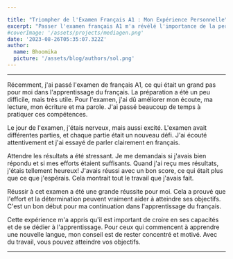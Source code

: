 ```yaml
---

title: "Triompher de l'Examen Français A1 : Mon Expérience Personnelle"
excerpt: "Passer l'examen français A1 m'a révélé l'importance de la persévérance et de la passion. Chaque compétence perfectionnée, chaque défi abordé avec nervosité et excitation, a mené à dépasser mes attentes, démontrant que l'engagement et la confiance en soi sont essentiels au succès."
#coverImage: '/assets/projects/mediagen.png'
date: '2023-08-26T05:35:07.322Z'
author:
  name: Bhoomika
  picture: '/assets/blog/authors/sol.png'
---
```

---
Récemment, j'ai passé l'examen de français A1, ce qui était un grand pas pour moi dans l'apprentissage du français. La préparation a été un peu difficile, mais très utile. Pour l'examen, j'ai dû améliorer mon écoute, ma lecture, mon écriture et ma parole. J'ai passé beaucoup de temps à pratiquer ces compétences.

Le jour de l'examen, j'étais nerveux, mais aussi excité. L'examen avait différentes parties, et chaque partie était un nouveau défi. J'ai écouté attentivement et j'ai essayé de parler clairement en français.

Attendre les résultats a été stressant. Je me demandais si j'avais bien répondu et si mes efforts étaient suffisants. Quand j'ai reçu mes résultats, j'étais tellement heureux! J'avais réussi avec un bon score, ce qui était plus que ce que j'espérais. Cela montrait tout le travail que j'avais fait.

Réussir à cet examen a été une grande réussite pour moi. Cela a prouvé que l'effort et la détermination peuvent vraiment aider à atteindre ses objectifs. C'est un bon début pour ma continuation dans l'apprentissage du français.

Cette expérience m'a appris qu'il est important de croire en ses capacités et de se dédier à l'apprentissage. Pour ceux qui commencent à apprendre une nouvelle langue, mon conseil est de rester concentré et motivé. Avec du travail, vous pouvez atteindre vos objectifs.

---
